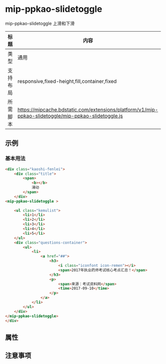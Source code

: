 # mip-ppkao-slidetoggle

mip-ppkao-slidetoggle 上滑和下滑

标题|内容
----|----
类型|通用
支持布局|responsive,fixed-height,fill,container,fixed
所需脚本|https://mipcache.bdstatic.com/extensions/platform/v1/mip-ppkao-slidetoggle/mip-ppkao-slidetoggle.js

## 示例

### 基本用法
```html
<div class="kaoshi-fenlei">
    <div class="title">
        <span>
            <b></b>    
            滑动
        </span>
    </div>
<mip-ppkao-slidetoggle > 
    
    <ul class="kemulist">
        <li>1</li>
        <li>2</li>
        <li>3</li>
        <li>4</li>
        <li>5</li>
    </ul>
    <div class="questions-container">
        <ul>
            <li>
                <a href="##">
                    <h3>
                        <i class="iconfont icon-remen"></i>
                        <span>2017年执业药师考试核心考点汇总！</span>
                    </h3>
                    <p>
                        <span>来源：考试资料网</span>
                        <time>2017-09-10</time>
                    </p>
                </a>
            </li>
        </ul>
    </div>
</mip-ppkao-slidetoggle>
</div>
```

## 属性


## 注意事项
